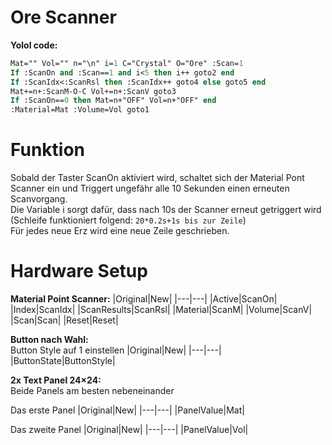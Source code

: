 # Ore Scanner
**Yolol code:**
```Pascal
Mat="" Vol="" n="\n" i=1 C="Crystal" O="Ore" :Scan=1
If :ScanOn and :Scan==1 and i<5 then i++ goto2 end
If :ScanIdx<:ScanRsl then :ScanIdx++ goto4 else goto5 end
Mat+=n+:ScanM-O-C Vol+=n+:ScanV goto3
If :ScanOn==0 then Mat=n+"OFF" Vol=n+"OFF" end
:Material=Mat :Volume=Vol goto1
```
# Funktion
Sobald der Taster ScanOn aktiviert wird, schaltet sich der Material Pont Scanner ein und Triggert ungefähr alle 10 Sekunden einen erneuten Scanvorgang.<br>
Die Variable i sorgt dafür, dass nach 10s der Scanner erneut getriggert wird (Schleife funktioniert folgend: `20*0.2s+1s bis zur Zeile`)<br>
Für jedes neue Erz wird eine neue Zeile geschrieben.

# Hardware Setup
**Material Point Scanner:**
|Original|New|
|---|---|
|Active|ScanOn|
|Index|ScanIdx|
|ScanResults|ScanRsl|
|Material|ScanM|
|Volume|ScanV|
|Scan|Scan|
|Reset|Reset|

**Button nach Wahl:**<br>
Button Style auf 1 einstellen
|Original|New|
|---|---|
|ButtonState|ButtonStyle|

**2x Text Panel 24×24:**<br>
Beide Panels am besten nebeneinander<br>

Das erste Panel 
|Original|New|
|---|---|
|PanelValue|Mat|

Das zweite Panel
|Original|New|
|---|---|
|PanelValue|Vol|<br>
